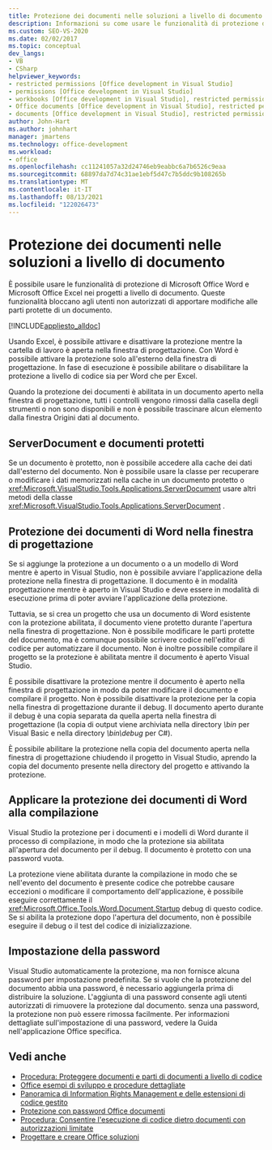 ```yaml
---
title: Protezione dei documenti nelle soluzioni a livello di documento
description: Informazioni su come usare le funzionalità di protezione di Microsoft Office Word e Microsoft Office Excel nei progetti a livello di documento.
ms.custom: SEO-VS-2020
ms.date: 02/02/2017
ms.topic: conceptual
dev_langs:
- VB
- CSharp
helpviewer_keywords:
- restricted permissions [Office development in Visual Studio]
- permissions [Office development in Visual Studio]
- workbooks [Office development in Visual Studio], restricted permissions
- Office documents [Office development in Visual Studio], restricted permissions
- documents [Office development in Visual Studio], restricted permissions
author: John-Hart
ms.author: johnhart
manager: jmartens
ms.technology: office-development
ms.workload:
- office
ms.openlocfilehash: cc11241057a32d24746eb9eabbc6a7b6526c9eaa
ms.sourcegitcommit: 68897da7d74c31ae1ebf5d47c7b5ddc9b108265b
ms.translationtype: MT
ms.contentlocale: it-IT
ms.lasthandoff: 08/13/2021
ms.locfileid: "122026473"
---
```

# <a name="document-protection-in-document-level-solutions"></a>Protezione dei documenti nelle soluzioni a livello di documento
  È possibile usare le funzionalità di protezione di Microsoft Office Word e Microsoft Office Excel nei progetti a livello di documento. Queste funzionalità bloccano agli utenti non autorizzati di apportare modifiche alle parti protette di un documento.

 [!INCLUDE[appliesto_alldoc](../vsto/includes/appliesto-alldoc-md.md)]

 Usando Excel, è possibile attivare e disattivare la protezione mentre la cartella di lavoro è aperta nella finestra di progettazione. Con Word è possibile attivare la protezione solo all'esterno della finestra di progettazione. In fase di esecuzione è possibile abilitare o disabilitare la protezione a livello di codice sia per Word che per Excel.

 Quando la protezione dei documenti è abilitata in un documento  aperto nella finestra di progettazione, tutti  i controlli vengono rimossi dalla casella degli strumenti o non sono disponibili e non è possibile trascinare alcun elemento dalla finestra Origini dati al documento.

## <a name="serverdocument-and-protected-documents"></a>ServerDocument e documenti protetti
 Se un documento è protetto, non è possibile accedere alla cache dei dati dall'esterno del documento. Non è possibile usare la classe per recuperare o modificare i dati memorizzati nella cache in un documento protetto o <xref:Microsoft.VisualStudio.Tools.Applications.ServerDocument> usare altri metodi della classe <xref:Microsoft.VisualStudio.Tools.Applications.ServerDocument> .

## <a name="word-document-protection-in-the-designer"></a>Protezione dei documenti di Word nella finestra di progettazione
 Se si aggiunge la protezione a un documento o a un modello di Word mentre è aperto in Visual Studio, non è possibile avviare l'applicazione della protezione nella finestra di progettazione. Il documento è in modalità progettazione mentre è aperto in Visual Studio e deve essere in modalità di esecuzione prima di poter avviare l'applicazione della protezione.

 Tuttavia, se si crea un progetto che usa un documento di Word esistente con la protezione abilitata, il documento viene protetto durante l'apertura nella finestra di progettazione. Non è possibile modificare le parti protette del documento, ma è comunque possibile scrivere codice nell'editor di codice per automatizzare il documento. Non è inoltre possibile compilare il progetto se la protezione è abilitata mentre il documento è aperto Visual Studio.

 È possibile disattivare la protezione mentre il documento è aperto nella finestra di progettazione in modo da poter modificare il documento e compilare il progetto. Non è possibile disattivare la protezione per la copia nella finestra di progettazione durante il debug. Il documento aperto durante il debug è una copia separata da quella aperta nella finestra di progettazione (la copia di output viene archiviata nella directory *\bin* per Visual Basic e nella directory *\bin\debug* per C#).

 È possibile abilitare la protezione nella copia del documento aperta nella finestra di progettazione chiudendo il progetto in Visual Studio, aprendo la copia del documento presente nella directory del progetto e attivando la protezione.

## <a name="enforce-word-document-protection-on-build"></a>Applicare la protezione dei documenti di Word alla compilazione
 Visual Studio la protezione per i documenti e i modelli di Word durante il processo di compilazione, in modo che la protezione sia abilitata all'apertura del documento per il debug. Il documento è protetto con una password vuota.

 La protezione viene abilitata durante la compilazione in modo che se nell'evento del documento è presente codice che potrebbe causare eccezioni o modificare il comportamento dell'applicazione, è possibile eseguire correttamente il <xref:Microsoft.Office.Tools.Word.Document.Startup> debug di questo codice. Se si abilita la protezione dopo l'apertura del documento, non è possibile eseguire il debug o il test del codice di inizializzazione.

## <a name="setting-the-password"></a>Impostazione della password
 Visual Studio automaticamente la protezione, ma non fornisce alcuna password per impostazione predefinita. Se si vuole che la protezione del documento abbia una password, è necessario aggiungerla prima di distribuire la soluzione. L'aggiunta di una password consente agli utenti autorizzati di rimuovere la protezione dal documento. senza una password, la protezione non può essere rimossa facilmente. Per informazioni dettagliate sull'impostazione di una password, vedere la Guida nell'applicazione Office specifica.

## <a name="see-also"></a>Vedi anche
- [Procedura: Proteggere documenti e parti di documenti a livello di codice](../vsto/how-to-programmatically-protect-documents-and-parts-of-documents.md)
- [Office esempi di sviluppo e procedure dettagliate](../vsto/office-development-samples-and-walkthroughs.md)
- [Panoramica di Information Rights Management e delle estensioni di codice gestito](../vsto/information-rights-management-and-managed-code-extensions-overview.md)
- [Protezione con password Office documenti](../vsto/password-protection-on-office-documents.md)
- [Procedura: Consentire l'esecuzione di codice dietro documenti con autorizzazioni limitate](../vsto/how-to-permit-code-to-run-behind-documents-with-restricted-permissions.md)
- [Progettare e creare Office soluzioni](../vsto/designing-and-creating-office-solutions.md)
